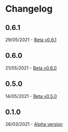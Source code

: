 # Changelog

## 0.6.1

29/05/2021 - [Beta v0.6.1](https://github.com/gbayarri/3drs_client/releases/tag/v0.6.1)

## 0.6.0

21/05/2021 - [Beta v0.6.0](https://github.com/gbayarri/3drs_client/releases/tag/v0.6.0)

## 0.5.0

14/05/2021 - [Beta v0.5.0](https://github.com/gbayarri/3drs_client/releases/tag/v0.5.0)

## 0.1.0

26/03/2021 - [Alpha version](https://github.com/gbayarri/3drs_client/releases/tag/v0.1.0)